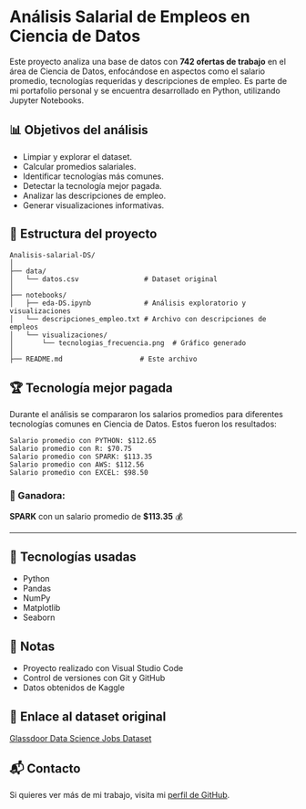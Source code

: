 # Análisis Salarial de Empleos en Ciencia de Datos

Este proyecto analiza una base de datos con **742 ofertas de trabajo** en el área de Ciencia de Datos, enfocándose en aspectos como el salario promedio, tecnologías requeridas y descripciones de empleo. Es parte de mi portafolio personal y se encuentra desarrollado en Python, utilizando Jupyter Notebooks.

## 📊 Objetivos del análisis
- Limpiar y explorar el dataset.
- Calcular promedios salariales.
- Identificar tecnologías más comunes.
- Detectar la tecnología mejor pagada.
- Analizar las descripciones de empleo.
- Generar visualizaciones informativas.

## 📁 Estructura del proyecto
```
Analisis-salarial-DS/
│
├── data/
│   └── datos.csv                # Dataset original
│
├── notebooks/
│   ├── eda-DS.ipynb             # Análisis exploratorio y visualizaciones
│   └── descripciones_empleo.txt # Archivo con descripciones de empleos
│   └── visualizaciones/
│       └── tecnologias_frecuencia.png  # Gráfico generado
│
├── README.md                   # Este archivo
```

## 🏆 Tecnología mejor pagada
Durante el análisis se compararon los salarios promedios para diferentes tecnologías comunes en Ciencia de Datos. Estos fueron los resultados:

```
Salario promedio con PYTHON: $112.65
Salario promedio con R: $70.75
Salario promedio con SPARK: $113.35
Salario promedio con AWS: $112.56
Salario promedio con EXCEL: $98.50
```

### 🏅 Ganadora:
**SPARK** con un salario promedio de **$113.35** 💰

---

## 🚀 Tecnologías usadas
- Python
- Pandas
- NumPy
- Matplotlib
- Seaborn

## 📌 Notas
- Proyecto realizado con Visual Studio Code
- Control de versiones con Git y GitHub
- Datos obtenidos de Kaggle

## 🔗 Enlace al dataset original
[Glassdoor Data Science Jobs Dataset](https://www.kaggle.com/datasets/fahadrehman07/data-science-jobs-and-salary-glassdoor)

## 📬 Contacto
Si quieres ver más de mi trabajo, visita mi [perfil de GitHub]((https://github.com/jetmike01)).



